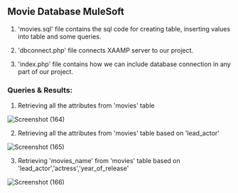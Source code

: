 ## Movie Database MuleSoft

1. 'movies.sql' file contains the sql code for creating table, inserting values into table and some queries.

2. 'dbconnect.php' file connects XAAMP server to our project.

3. 'index.php' file contains how we can include database connection in any part of our project.

### Queries & Results:

1. Retrieving all the attributes from 'movies' table

![Screenshot (164)](https://user-images.githubusercontent.com/53591334/136576635-50d7c80c-a355-465c-b532-7c6c97cc7015.png)

2. Retrieving all the attributes from 'movies' table based on 'lead_actor'

![Screenshot (165)](https://user-images.githubusercontent.com/53591334/136576889-5a6bf46c-c4f6-4979-9186-24864d73e7db.png)

3. Retrieving 'movies_name' from 'movies' table based on 'lead_actor','actress','year_of_release'

![Screenshot (166)](https://user-images.githubusercontent.com/53591334/136576965-e2e5d82a-0d2e-43b8-89ef-c8a501dd47e1.png)
